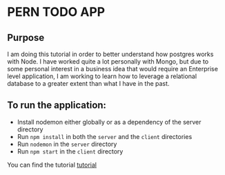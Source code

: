 # PERN TODO APP

## Purpose
I am doing this tutorial in order to better understand how postgres works with Node. I have worked quite a lot personally with Mongo, but due to some personal interest in a business idea that would require an Enterprise level application, I am working to learn how to leverage a relational database to a greater extent than what I have in the past.

## To run the application:
- Install nodemon either globally or as a dependency of the server directory
- Run `npm install` in both the `server` and the `client` directories
- Run `nodemon` in the `server` directory
- Run `npm start` in the `client` directory

You can find the tutorial 
[tutorial](https://youtu.be/ldYcgPKEZC8?t=2986)